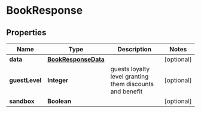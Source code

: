 

# BookResponse

## Properties

Name | Type | Description | Notes
------------ | ------------- | ------------- | -------------
**data** | [**BookResponseData**](BookResponseData.md) |  |  [optional]
**guestLevel** | **Integer** | guests loyalty level granting them discounts and benefit |  [optional]
**sandbox** | **Boolean** |  |  [optional]




